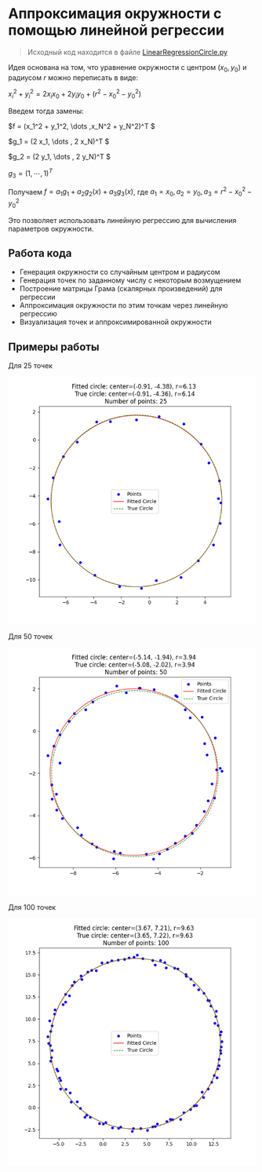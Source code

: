 # Аппроксимация окружности с помощью линейной регрессии

> Исходный код находится в файле [LinearRegressionCircle.py](/LinearRegressionCircle.py)

Идея основана на том, что уравнение окружности с центром $(x_0, y_0)$ и радиусом $r$ можно переписать в виде:

$x_i^2 + y_i^2 = 2 x_i x_0 + 2 y_i y_0 + (r^2 - x_0^2 - y_0^2)$

Введем тогда замены:

$f = (x_1^2 + y_1^2, \dots ,x_N^2 + y_N^2)^T $

$g_1 = (2 x_1, \dots , 2 x_N)^T $

$g_2 = (2 y_1, \dots , 2 y_N)^T $

$g_3 = (1, \cdots , 1)^T$


Получаем $f = a_1 g_1 + a_2 g_2(x) + a_3 g_3(x)$, где $a_1=x_0, a_2=y_0,a_3=r^2 - x_0^2 - y_0^2$

Это позволяет использовать линейную регрессию для вычисления параметров окружности.

## Работа кода

* Генерация окружности со случайным центром и радиусом
* Генерация точек по заданному числу c некоторым возмущением 
* Построение матрицы Грама (скалярных произведений) для регрессии
* Аппроксимация окружности по этим точкам через линейную регрессию
* Визуализация точек и аппроксимированной окружности

## Примеры работы

Для 25 точек

![Для 25 точек](/Bonus/LinearRegressionCircle/img/25.png)

Для 50 точек

![Для 50 точек](/Bonus/LinearRegressionCircle/img/50.png)

Для 100 точек

![Для 100 точек](/Bonus/LinearRegressionCircle/img/100.png)
